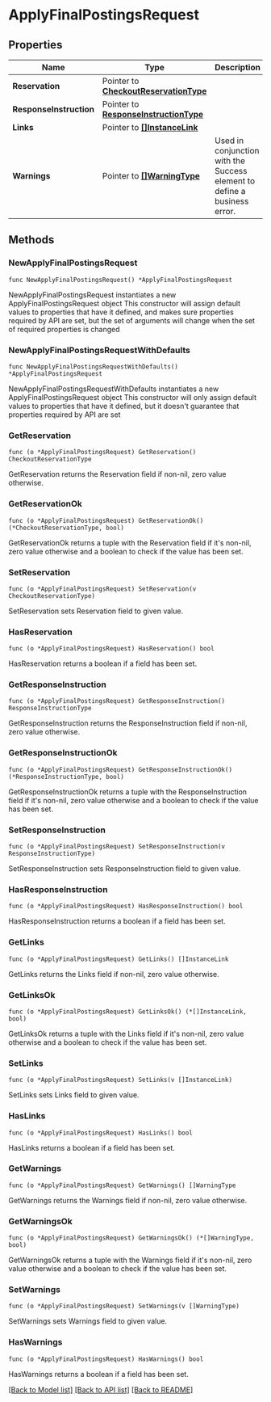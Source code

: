 # ApplyFinalPostingsRequest

## Properties

Name | Type | Description | Notes
------------ | ------------- | ------------- | -------------
**Reservation** | Pointer to [**CheckoutReservationType**](CheckoutReservationType.md) |  | [optional] 
**ResponseInstruction** | Pointer to [**ResponseInstructionType**](ResponseInstructionType.md) |  | [optional] 
**Links** | Pointer to [**[]InstanceLink**](InstanceLink.md) |  | [optional] 
**Warnings** | Pointer to [**[]WarningType**](WarningType.md) | Used in conjunction with the Success element to define a business error. | [optional] 

## Methods

### NewApplyFinalPostingsRequest

`func NewApplyFinalPostingsRequest() *ApplyFinalPostingsRequest`

NewApplyFinalPostingsRequest instantiates a new ApplyFinalPostingsRequest object
This constructor will assign default values to properties that have it defined,
and makes sure properties required by API are set, but the set of arguments
will change when the set of required properties is changed

### NewApplyFinalPostingsRequestWithDefaults

`func NewApplyFinalPostingsRequestWithDefaults() *ApplyFinalPostingsRequest`

NewApplyFinalPostingsRequestWithDefaults instantiates a new ApplyFinalPostingsRequest object
This constructor will only assign default values to properties that have it defined,
but it doesn't guarantee that properties required by API are set

### GetReservation

`func (o *ApplyFinalPostingsRequest) GetReservation() CheckoutReservationType`

GetReservation returns the Reservation field if non-nil, zero value otherwise.

### GetReservationOk

`func (o *ApplyFinalPostingsRequest) GetReservationOk() (*CheckoutReservationType, bool)`

GetReservationOk returns a tuple with the Reservation field if it's non-nil, zero value otherwise
and a boolean to check if the value has been set.

### SetReservation

`func (o *ApplyFinalPostingsRequest) SetReservation(v CheckoutReservationType)`

SetReservation sets Reservation field to given value.

### HasReservation

`func (o *ApplyFinalPostingsRequest) HasReservation() bool`

HasReservation returns a boolean if a field has been set.

### GetResponseInstruction

`func (o *ApplyFinalPostingsRequest) GetResponseInstruction() ResponseInstructionType`

GetResponseInstruction returns the ResponseInstruction field if non-nil, zero value otherwise.

### GetResponseInstructionOk

`func (o *ApplyFinalPostingsRequest) GetResponseInstructionOk() (*ResponseInstructionType, bool)`

GetResponseInstructionOk returns a tuple with the ResponseInstruction field if it's non-nil, zero value otherwise
and a boolean to check if the value has been set.

### SetResponseInstruction

`func (o *ApplyFinalPostingsRequest) SetResponseInstruction(v ResponseInstructionType)`

SetResponseInstruction sets ResponseInstruction field to given value.

### HasResponseInstruction

`func (o *ApplyFinalPostingsRequest) HasResponseInstruction() bool`

HasResponseInstruction returns a boolean if a field has been set.

### GetLinks

`func (o *ApplyFinalPostingsRequest) GetLinks() []InstanceLink`

GetLinks returns the Links field if non-nil, zero value otherwise.

### GetLinksOk

`func (o *ApplyFinalPostingsRequest) GetLinksOk() (*[]InstanceLink, bool)`

GetLinksOk returns a tuple with the Links field if it's non-nil, zero value otherwise
and a boolean to check if the value has been set.

### SetLinks

`func (o *ApplyFinalPostingsRequest) SetLinks(v []InstanceLink)`

SetLinks sets Links field to given value.

### HasLinks

`func (o *ApplyFinalPostingsRequest) HasLinks() bool`

HasLinks returns a boolean if a field has been set.

### GetWarnings

`func (o *ApplyFinalPostingsRequest) GetWarnings() []WarningType`

GetWarnings returns the Warnings field if non-nil, zero value otherwise.

### GetWarningsOk

`func (o *ApplyFinalPostingsRequest) GetWarningsOk() (*[]WarningType, bool)`

GetWarningsOk returns a tuple with the Warnings field if it's non-nil, zero value otherwise
and a boolean to check if the value has been set.

### SetWarnings

`func (o *ApplyFinalPostingsRequest) SetWarnings(v []WarningType)`

SetWarnings sets Warnings field to given value.

### HasWarnings

`func (o *ApplyFinalPostingsRequest) HasWarnings() bool`

HasWarnings returns a boolean if a field has been set.


[[Back to Model list]](../README.md#documentation-for-models) [[Back to API list]](../README.md#documentation-for-api-endpoints) [[Back to README]](../README.md)


